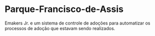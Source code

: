 # Parque-Francisco-de-Assis
 Emakers Jr. e um sistema de controle de adoções para automatizar os processos de adoção que estavam sendo realizados.
